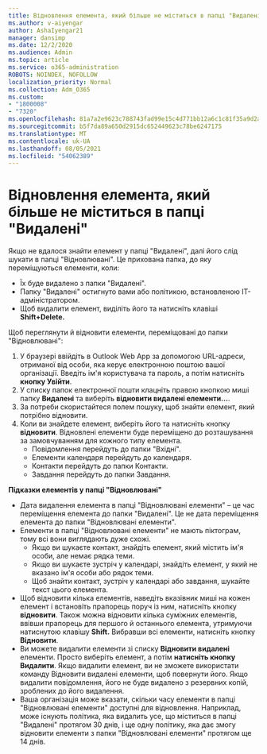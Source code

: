 ```yaml
---
title: Відновлення елемента, який більше не міститься в папці "Видалені"
ms.author: v-aiyengar
author: AshaIyengar21
manager: dansimp
ms.date: 12/2/2020
ms.audience: Admin
ms.topic: article
ms.service: o365-administration
ROBOTS: NOINDEX, NOFOLLOW
localization_priority: Normal
ms.collection: Adm_O365
ms.custom:
- "1800008"
- "7320"
ms.openlocfilehash: 81a7a2e9623c788743fad99e15c4d771bb12a6c1c81f35a9d2a6a0729ecf8db7
ms.sourcegitcommit: b5f7da89a650d2915dc652449623c78be6247175
ms.translationtype: MT
ms.contentlocale: uk-UA
ms.lasthandoff: 08/05/2021
ms.locfileid: "54062389"
---
```

# <a name="recover-an-item-thats-no-longer-in-your-deleted-items-folder"></a>Відновлення елемента, який більше не міститься в папці "Видалені"

Якщо не вдалося знайти елемент у папці "Видалені", далі його слід шукати в папці "Відновлювані". Це прихована папка, до яку переміщуються елементи, коли:
- Їх буде видалено з папки "Видалені".
- Папку "Видалені" остигнуто вами або політикою, встановленою IT-адміністратором.
- Щоб видалити елемент, виділіть його та натисніть клавіші **Shift+Delete.**

Щоб переглянути й відновити елементи, переміщовані до папки "Відновлювані":
1. У браузері ввійдіть в Outlook Web App за допомогою URL-адреси, отриманої від особи, яка керує електронною поштою вашої організації. Введіть ім'я користувача та пароль, а потім натисніть **кнопку Увійти**.
1. У списку папок електронної пошти клацніть правою кнопкою миші папку **Видалені** та виберіть **відновити видалені елементи...**.
1. За потреби скористайтеся полем пошуку, щоб знайти елемент, який потрібно відновити.
1. Коли ви знайдете елемент, виберіть його та натисніть кнопку **відновити**.
   Відновлені елементи буде переміщено до розташування за замовчуванням для кожного типу елемента.
    - Повідомлення перейдуть до папки "Вхідні".
    - Елементи календаря перейдуть до календаря.
    - Контакти перейдуть до папки Контакти.
    - Завдання перейдуть до папки Завдання.

**Підказки елементів у папці "Відновлювані"**

- Дата видалення елемента в папці "Відновлювані елементи" – це час переміщення елемента до папки "Видалені". Це не дата переміщення елемента до папки "Відновлювані елементи".
- Елементи в папці "Відновлювані елементи" не мають піктограм, тому всі вони виглядають дуже схожі.
    - Якщо ви шукаєте контакт, знайдіть елемент, який містить ім'я особи, але немає рядка теми.
    - Якщо ви шукаєте зустріч у календарі, знайдіть елемент, у який не вказано ім'я особи або рядок теми.
    - Щоб знайти контакт, зустріч у календарі або завдання, шукайте текст цього елемента.
- Щоб відновити кілька елементів, наведіть вказівник миші на кожен елемент і встановіть прапорець поруч із ним, натисніть кнопку **відновити**. Також можна відновити кілька суміжних елементів, ввівши прапорець для першого й останнього елемента, утримуючи натиснутою клавішу **Shift.** Вибравши всі елементи, натисніть кнопку **Відновити**.
- Ви можете видалити елементи зі списку **Відновити видалені** елементи. Просто виберіть елемент, а потім **натисніть кнопку Видалити**. Якщо видалити елемент, ви не зможете використати команду Відновити видалені елементи, щоб повернути його. Якщо видалити повідомлення, його не буде видалено з резервних копій, зроблених до його видалення.
- Ваша організація може вказати, скільки часу елементи в папці "Відновлювані елементи" доступні для відновлення. Наприклад, може існують політика, яка видалить усе, що міститься в папці "Видалені" протягом 30 днів, і ще одну політику, яка дає змогу відновити елементи з папки "Відновлювані елементи" протягом ще 14 днів.
